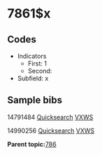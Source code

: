 # 7861$x

## Codes

-   Indicators
    -   First: 1
    -   Second:
-   Subfield: x

## Sample bibs

14791484 [Quicksearch](https://search.library.yale.edu/catalog/14791484) [VXWS](http://prodorbis.library.yale.edu:7014/vxws/GetHoldingsService?bibId=14791484)

14990256 [Quicksearch](https://search.library.yale.edu/catalog/14990256) [VXWS](http://prodorbis.library.yale.edu:7014/vxws/GetHoldingsService?bibId=14990256)

**Parent topic:**[786](../../tags/786/786.md)

